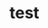 # test   
     
      
           
          
               
               
         
        
    
      
 
 
